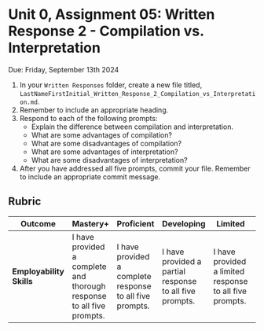# Unit 0, Assignment 05: Written Response 2 - Compilation vs. Interpretation
Due: Friday, September 13th 2024

1. In your `Written Responses` folder, create a new file titled, `LastNameFirstInitial_Written_Response_2_Compilation_vs_Interpretation.md`.
2. Remember to include an appropriate heading.
3. Respond to each of the following prompts:
   * Explain the difference between compilation and interpretation.
   * What are some advantages of compilation?
   * What are some disadvantages of compilation?
   * What are some advantages of interpretation?
   * What are some disadvantages of interpretation?
4. After you have addressed all five prompts, commit your file.  Remember to include an appropriate commit message.

## Rubric

|Outcome|Mastery+|Proficient|Developing|Limited|Incomplete|
|---|---|---|---|---|---|
|**Employability Skills**|I have provided a complete and thorough response to all five prompts.|I have provided a complete response to all five prompts.|I have provided a partial response to all five prompts.|I have provided a limited response to all five prompts.|I have not yet provided a response to all five prompts.|
